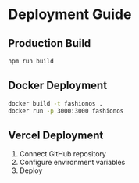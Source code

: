 # Deployment Guide

## Production Build
```bash
npm run build
```

## Docker Deployment
```bash
docker build -t fashionos .
docker run -p 3000:3000 fashionos
```

## Vercel Deployment
1. Connect GitHub repository
2. Configure environment variables
3. Deploy
